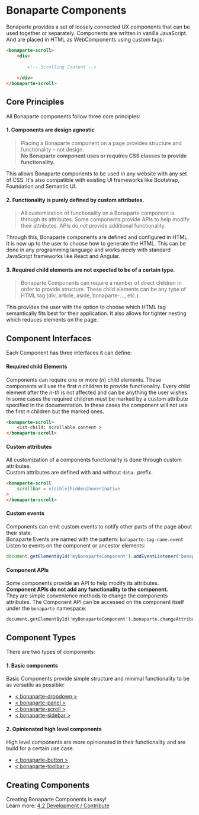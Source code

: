 # Bonaparte Components
Bonaparte provides a set of loosely connected UX components that can be used together or separately. Components are written in vanilla JavaScript. And are placed in HTML as WebComponents using custom tags:
```html
<bonaparte-scroll>
    <div>
    
        <!-- Scrolling Content -->
    
    </div>
</bonaparte-scroll>
```

## Core Principles
All Bonaparte components follow three core principles:

#### 1. Components are design agnostic
> Placing a Bonaparte component on a page provides structure and functionality – not design.<br>
**No Bonaparte component uses or requires CSS classes to provide functionality.**

This allows Bonaparte components to be used in any website with any set of CSS. It's also compatible with existing UI frameworks like Bootstrap, Foundation and Semantic UI.

#### 2. Functionality is purely defined by custom attributes.
> All customization of functionality on a Bonaparte component is through its attributes.
Some components provide APIs to help modify their attributes. APIs do *not* provide additional functionality.

Through this, Bonaparte components are defined and configured in HTML. It is now up to the user to choose how to generate the HTML. This can be done in any programming language and works nicely with standard JavaScript frameworks like React and Angular.

#### 3. Required child elements are not expected to be of a certain type.
> Bonaparte Components can require a number of direct children in order to provide structure. These child elements can be any type of HTML tag (div, article, aside, bonaparte-..., etc.).  

This provides the user with the option to choose which HTML tag semantically fits best for their application. It also allows for tighter nesting which reduces elements on the page.


## Component Interfaces

Each Component has three interfaces it can define:

#### Required child Elements
Components can require one or more (*n*) child elements. 
These components will use the first *n* children to provide functionality.
Every child element after the *n-th* is not affected and can be anything the user wishes.
In some cases the required children must be marked by a custom attribute specified in the documentation. In these cases the component will not use the first *n* children but the marked ones.
```html
<bonaparte-scroll>
    <1st-child: scrollable content >
</bonaparte-scroll>
```


#### Custom attributes
All customization of a components functionality is done through custom attributes.<br>
Custom attributes are defined with and without `data-` prefix. 
```html
<bonaparte-scroll
    scrollbar = visible|hidden|hover|native
>
</bonaparte-scroll>
```

#### Custom events
Components can emit custom events to notify other parts of the page about their state. <br>
Bonaparte Events are named with the pattern: `bonaparte.tag-name.event`<br>
Listen to events on the component or ancestor elements: 
```javascript
document.getElementById('myBonaparteComponent').addEventListener('bonaparte.scroll.scrolling', handler);
```

#### Component APIs
Some components provide an API to help modify its attributes.<br>
**Component APIs do not add any functionality to the component.** <br>
They are simple convenience methods to change the components attributes. 
The Component API can be accessed on the component itself under the `bonaparte` namespace: 
```
document.getElementById('myBonaparteComponent').bonaparte.changeAttribute();
```

## Component Types

There are two types of components:

#### 1. Basic components
Basic Components provide simple structure and minimal functionality to be as versatile as possible:
  - [< bonaparte-dropdown >](../packages/bonaparte-dropdown/README.md)
  - [< bonaparte-panel >](/packages/bonaparte-panel/README.md)
  - [< bonaparte-scroll  >](packages/bonaparte-scroll/README.md)
  - [< bonaparte-sidebar  >](packages/bonaparte-sidebar/README.md)

#### 2. Opinionated high level components
High level components are more opinionated in their functionality and are build for a certain use case.
  - [< bonaparte-button >](packages/bonaparte-button/README.md)
  - [< bonaparte-toolbar  >](packages/bonaparte-toolbar/README.md)
 

## Creating Components
Creating Bonaparte Components is easy!<br>Learn more: [4.2 Development / Contribute](advanced/contribute.html)